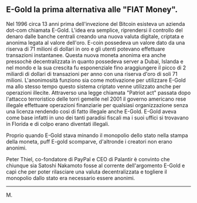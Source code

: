 E-Gold la prima alternativa alle "FIAT Money".
---

Nel 1996 circa 13 anni prima dell'invezione del Bitcoin esisteva un azienda dot-com chiamata E-Gold.
L'idea era semplice, riprendersi il controllo del denaro dalle banche centrali creando una nuova valuta digitale, criptata e anonima legata al valore dell'oro.
E-coin possedeva un valore dato da una riserva di 71 milioni di dollari in oro e gli utenti potevano effettuare transazioni instantanee.
Questa nuova moneta anonima era anche pressochè decentralizzata in quanto possedeva server a Dubai, Islanda e nel mondo e la sua crescita fu esponenziale fino araggiungere il picco di 2 miliardi di dollari di transazioni per anno con una riserva d'oro di soli 71 milioni.
L'anonimosità funziono sia come motivazione per utilizzare E-Gold ma allo stesso tempo questo sistema criptato venne utilizzato anche per operazioni illecite.
Attraverso una legge chiamata "Patriot act" passata dopo l'attacco terroristico delle torri gemelle nel 2001 il governo americano rese illegale effettuare operazioni finanziarie per qualsiasi organizzazione senza una licenza rendendo così di fatto illegale anche E-Gold.
E-Gold aveva come base infatti in uno dei tanti paradisi fiscali ma i suoi uffici si trovavano in Florida e di colpo erano diventati illegali.

Proprio quando E-Gold stava minando il monopolio dello stato nella stampa della moneta, puff E-gold scomparve, d'altronde i creatori non erano anonimi.

Peter Thiel, co-fondatore di PayPal e CEO di Palantir è convinto che chiunque sia Satoshi Nakamoto fosse al corrente dell'argomento E-Gold e capì che per poter rilasciare una valuta decentralizzata e togliere il monopolio dallo stato era necessario essere anonimi.

---

M.
